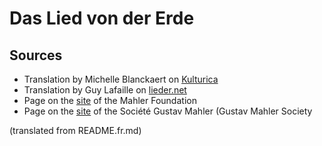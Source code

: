 # Das Lied von der Erde

## Sources

- Translation by Michelle Blanckaert on [Kulturica](http://kulturica.com/k/musique/le-chant-de-la-terre-texte/)
- Translation by Guy Lafaille on [lieder.net](https://www.lieder.net/lieder/assemble_translations.html?LanguageId=10&SongCycleId=235&ContribId=393)
- Page on the [site](https://fr.mahlerfoundation.org/mahler/compositions/das-lied-von-der-erde/das-lied-von-der-erde-introduction/) of the Mahler Foundation
- Page on the [site](https://societemahler-france.org/chant-de-la-terre/) of the Société Gustav Mahler (Gustav Mahler Society

(translated from README.fr.md)